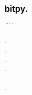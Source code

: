 # bitpy.
.
.
.
.












.






















































.
























.



























.

















































































.































































.































































































.














